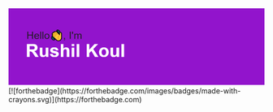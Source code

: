 <img src='header.png'>
[![forthebadge](https://forthebadge.com/images/badges/made-with-crayons.svg)](https://forthebadge.com)
